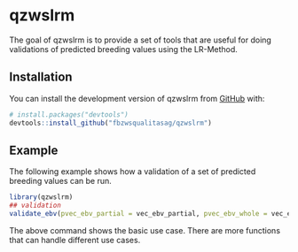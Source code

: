 
<!-- README.md is generated from README.Rmd. Please edit that file -->

# qzwslrm

<!-- badges: start -->
<!-- badges: end -->

The goal of qzwslrm is to provide a set of tools that are useful for
doing validations of predicted breeding values using the LR-Method.

## Installation

You can install the development version of qzwslrm from
[GitHub](https://github.com/) with:

``` r
# install.packages("devtools")
devtools::install_github("fbzwsqualitasag/qzwslrm")
```

## Example

The following example shows how a validation of a set of predicted
breeding values can be run.

``` r
library(qzwslrm)
## validation
validate_ebv(pvec_ebv_partial = vec_ebv_partial, pvec_ebv_whole = vec_ebv_whole)
```

The above command shows the basic use case. There are more functions
that can handle different use cases.

